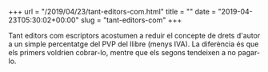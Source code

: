 +++
url = "/2019/04/23/tant-editors-com.html"
title = ""
date = "2019-04-23T05:30:02+00:00"
slug = "tant-editors-com"
+++

Tant editors com escriptors acostumen a reduir el concepte de drets d'autor a un simple percentatge del PVP del llibre (menys IVA). La diferència és que els primers voldrien cobrar-lo, mentre que els segons tendeixen a no pagar-lo.
